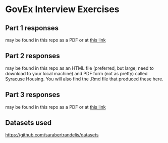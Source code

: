 # GovEx Interview Exercises

## Part 1 responses 
may be found in this repo as a PDF or at <a href="https://docs.google.com/document/d/1OLD0KlxD7XzH1HgsU7-QQNWZCPlxSfZ12mJ4W8WA9s8/edit?usp=sharing">this link</a>


## Part 2 responses
may be found in this repo as an HTML file (preferred, but large; need to download to your local machine) and PDF form (not as pretty) called Syracuse Housing. You will also find the .Rmd file that produced these here.

## Part 3 responses 
may be found in this repo as a PDF or at <a href="https://docs.google.com/presentation/d/1qHX4bnNEk4NiQFK8apwQN9U3GWRdyrf2Ciq0EERux8w/edit?usp=sharing">this link</a>


## Datasets used
https://github.com/sarabertrandelis/datasets

